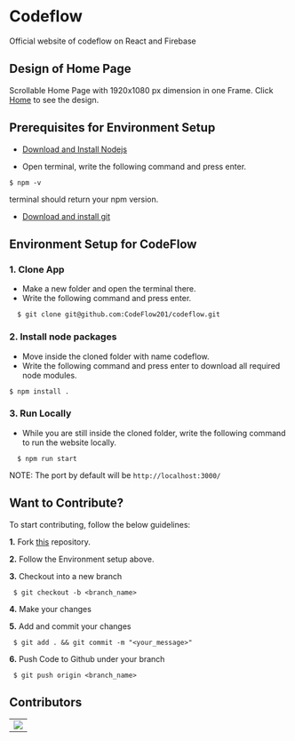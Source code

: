 # Codeflow

Official website of codeflow on React and Firebase

## Design of Home Page 
Scrollable Home Page with 1920x1080 px dimension in one Frame. Click [Home](https://user-images.githubusercontent.com/67871592/113320047-b4bd8f80-932f-11eb-87e8-08f613976350.png) to see the design.

## Prerequisites for Environment Setup

* [Download and Install Nodejs](https://nodejs.org/en/download/)

* Open terminal, write the following command and press enter.
```
$ npm -v
```
terminal should return your npm version.

* [Download and install git](https://git-scm.com/downloads)


## Environment Setup for CodeFlow

  ### 1. Clone App
  
  * Make a new folder and open the terminal there.
  * Write the following command and press enter.
  
  ```
    $ git clone git@github.com:CodeFlow201/codeflow.git
  ```
    
 ### 2. Install node packages
 
  * Move inside the cloned folder with name codeflow.
  * Write the following command and press enter to download all required node modules.
 
   ```
   $ npm install .
  ```
  
### 3. Run Locally

 * While you are still inside the cloned folder, write the following command to run the website locally. 
 
 ```
   $ npm run start
 ```
  
  NOTE: The port by default will be ```http://localhost:3000/```


## Want to Contribute?

To start contributing, follow the below guidelines: 

**1.**  Fork [this](git@github.com:CodeFlow201/codeflow.git) repository.

**2.**  Follow the Environment setup above.

**3.** Checkout into a new branch 

     $ git checkout -b <branch_name>

**4.** Make your changes

**5.** Add and commit your changes

     $ git add . && git commit -m "<your_message>"
     
**6.** Push Code to Github under your branch 

     $ git push origin <branch_name>   
     

## Contributors
<table>
  <tr>
    <td>
      <a href="https://github.com/CodeFlow201/codeflow/graphs/contributors">
        <img src="https://contrib.rocks/image?repo=CodeFlow201/codeflow" />
      </a>
     </td>
  </tr>
</table>
